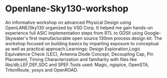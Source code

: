 # Openlane-Sky130-workshop
An informative workshop on advanced Physical Design using OpenLANE/Sky130 organized by VSD Corp. It helped me gain hands-on experience full ASIC implementation steps from RTL to GDSII using Google-Skywater's first manufacturable open source 130nm process design kit. The workshop focused on building basics by imparting exposure to conceptual as well as practical approach.Learnings: Design Exploration,Logic Equivalence Check (LEC), Antenna Diode Concept, Decoupling Cap, Pin Placement, Timing Characterization and familiarity with files like libs/db,LEF,DEF,SDC and SPEF.Tools used: Magic, ngspice, OpenSTA, TritonRoute, yosys and OpenROAD.   

